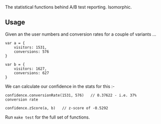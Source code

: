 
The statistical functions behind A/B test reporting. Isomorphic.

## Usage

Given an the user numbers and conversion rates for a couple of variants ...

	var a = {
		visitors: 1531,
		conversions: 576
	}

	var b = {
		visitors: 1627,
		conversions: 627
	}

We can calculate our confidence in the stats for this :-

	confidence.conversionRate(1531, 576)   // 0.37622 - i.e. 37% conversion rate

	confidence.zScore(a, b)   // z-score of -0.5292

Run `make test` for the full set of functions.
